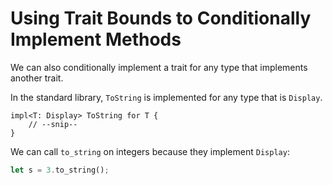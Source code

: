 # Using Trait Bounds to Conditionally Implement Methods

We can also conditionally implement a trait for any type that implements
another trait.

In the standard library, `ToString` is implemented for any type that is
`Display`.

```rust,ignore
impl<T: Display> ToString for T {
    // --snip--
}
```

We can call `to_string` on integers because they implement `Display`:

```rust
let s = 3.to_string();
```
